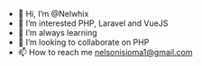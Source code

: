- 👋 Hi, I’m @Nelwhix
- 👀 I’m interested PHP, Laravel and VueJS
- 🌱 I’m always learning
- 💞️ I’m looking to collaborate on PHP
- 📫 How to reach me nelsonisioma1@gmail.com


